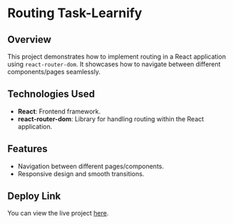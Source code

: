 # Routing Task-Learnify

## Overview
This project demonstrates how to implement routing in a React application using `react-router-dom`. It showcases how to navigate between different components/pages seamlessly.

## Technologies Used
- **React**: Frontend framework.
- **react-router-dom**: Library for handling routing within the React application.

## Features
- Navigation between different pages/components.
- Responsive design and smooth transitions.

## Deploy Link

You can view the live project [here](https://learnify-task23.vercel.app/).

